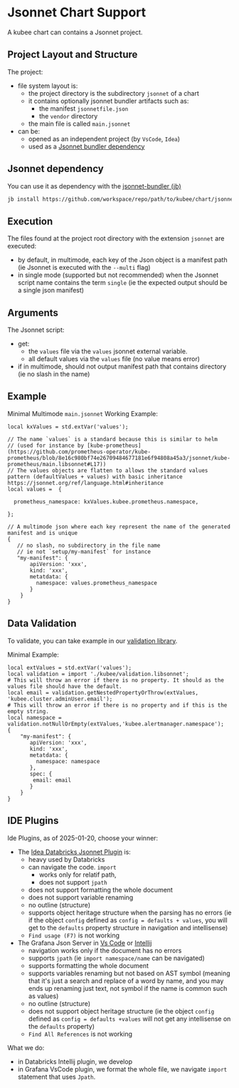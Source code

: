 # Jsonnet Chart Support


A kubee chart can contains a Jsonnet project.

## Project Layout and Structure

The project:
* file system layout is:
    * the project directory is the subdirectory `jsonnet` of a chart
    * it contains optionally jsonnet bundler artifacts such as:
        * the manifest `jsonnetfile.json`
        * the `vendor` directory
    * the main file is called `main.jsonnet`
* can be:
    * opened as an independent project (by `VsCode`, `Idea`)
    * used as a [Jsonnet bundler dependency](#jsonnet-dependency)

## Jsonnet dependency

You can use it as dependency with the [jsonnet-bundler (jb)](https://github.com/jsonnet-bundler/jsonnet-bundler)
```bash
jb install https://github.com/workspace/repo/path/to/kubee/chart/jsonnet@main
```

## Execution

The files found at the project root directory with the extension `jsonnet` are executed:
* by default, in multimode, each key of the Json object is a manifest path (ie Jsonnet is executed with the `--multi` flag)
* in single mode (supported but not recommended) when the Jsonnet script name contains the term `single` (ie the expected output should be a single json manifest)

## Arguments

The Jsonnet script:
* get:
    * the `values` file via the `values` jsonnet external variable.
    * all default values via the `values` file (no value means error)
* if in multimode, should not output manifest path that contains directory (ie no slash in the name)


## Example

Minimal Multimode `main.jsonnet` Working Example:
```jsonnet
local kxValues = std.extVar('values');

// The name `values` is a standard because this is similar to helm 
// (used for instance by [kube-prometheus](https://github.com/prometheus-operator/kube-prometheus/blob/8e16c980bf74e26709484677181e6f94808a45a3/jsonnet/kube-prometheus/main.libsonnet#L17))
// The values objects are flatten to allows the standard values pattern (defaultValues + values) with basic inheritance https://jsonnet.org/ref/language.html#inheritance
local values =  {
    
  prometheus_namespace: kxValues.kubee.prometheus.namespace,
    
};

// A multimode json where each key represent the name of the generated manifest and is unique
{
   // no slash, no subdirectory in the file name
   // ie not `setup/my-manifest` for instance
   "my-manifest": {
       apiVersion: 'xxx',
       kind: 'xxx',
       metatdata: {
         namespace: values.prometheus_namespace
       }
    }
}
```

## Data Validation

To validate, you can take example in our [validation library](../../resources/charts/alertmanager/jsonnet/kubee/validation.libsonnet).

Minimal Example:
```jsonnet
local extValues = std.extVar('values');
local validation = import './kubee/validation.libsonnet';
# This will throw an error if there is no property. It should as the values file should have the default.
local email = validation.getNestedPropertyOrThrow(extValues, 'kubee.cluster.adminUser.email');
# This will throw an error if there is no property and if this is the empty string.
local namespace = validation.notNullOrEmpty(extValues,'kubee.alertmanager.namespace');
{
    "my-manifest": {
       apiVersion: 'xxx',
       kind: 'xxx',
       metatdata: {
         namespace: namespace
       },
       spec: {
        email: email
       }
    }
}
```

## IDE Plugins

Ide Plugins, as of 2025-01-20, choose your winner:
* The [Idea Databricks Jsonnet Plugin](https://plugins.jetbrains.com/plugin/10852-jsonnet) is:
    * heavy used by Databricks
    * can navigate the code. `import`
        * works only for relatif path,
        * does not support `jpath`
    * does not support formatting the whole document
    * does not support variable renaming
    * no outline (structure)
    * supports object heritage structure when the parsing has no errors (ie if the object `config` defined as `config = defaults + values`, you will get to the `defaults` property structure in navigation and intellisense)
    * `Find usage (F7)` is not working
* The Grafana Json Server in [Vs Code](https://github.com/grafana/vscode-jsonnet) or [Intellij](https://plugins.jetbrains.com/plugin/18752-jsonnet-language-server)
    * navigation works only if the document has no errors
    * supports `jpath` (ie `import namespace/name` can be navigated)
    * supports formatting the whole document
    * supports variables renaming but not based on AST symbol (meaning that it's just a search and replace of a word by name, and you may ends up renaming just text, not symbol if the name is common such as values)
    * no outline (structure)
    * does not support object heritage structure (ie the object `config` defined as `config = defaults +values` will not get any intellisense on the `defaults` property)
    * `Find All References` is not working

What we do:
* in Databricks Intellij plugin, we develop
* in Grafana VsCode plugin, we format the whole file, we navigate `import` statement that uses `Jpath`.